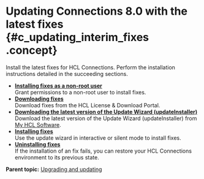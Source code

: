 # Updating Connections 8.0 with the latest fixes {#c_updating_interim_fixes .concept}

<!--There are two types of fixes for HCL Connections 8.0 - interim fixes \(iFixes\) and cumulative fixes \(CFixes\). iFixes address single issues, while cumulative fixes address groups of issues. Both iFixes and CFixes are installed in the same manner and will be referred to as "fixes" in the installation instructions.-->

Install the latest fixes for HCL Connections. Perform the installation instructions detailed in the succeeding sections. 

-   **[Installing fixes as a non-root user](../migrate/t_non-root_install_fixes.md)**  
Grant permissions to a non-root user to install fixes.
-   **[Downloading fixes](../migrate/t_downloading_fixes.md)**  
Download fixes from the HCL License & Download Portal.
-   **[Downloading the latest version of the Update Wizard \(updateInstaller\)](../migrate/t_im_upgrade.md)**  
Download the latest version of the Update Wizard \(updateInstaller\) from [My HCL Software](https://my.hcltechsw.com/).
-   **[Installing fixes](../migrate/c_installing_interim_fixes.md)**  
Use the update wizard in interactive or silent mode to install fixes.
-   **[Uninstalling fixes](../migrate/c_update_uninstall.md)**  
If the installation of an fix fails, you can restore your HCL Connections environment to its previous state.

**Parent topic:** [Upgrading and updating](../migrate/c_upgrade_migrate_overview.md)

